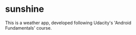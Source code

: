 sunshine
========
This is a weather app, developed following Udacity's 'Android Fundamentals' course.
